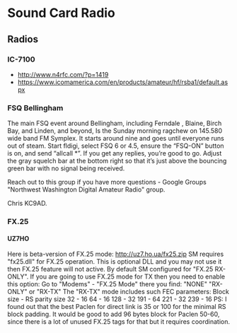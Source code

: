 # Sound Card Radio

## Radios

### IC-7100
+ http://www.n4rfc.com/?p=1419
+ https://www.icomamerica.com/en/products/amateur/hf/rsba1/default.aspx

### FSQ Bellingham

The main FSQ event around Bellingham, including Ferndale , Blaine, Birch Bay, and Linden, and beyond, Is the Sunday morning ragchew on 145.580 wide band FM Symplex. It starts around nine and goes until everyone runs out of steam. Start fldigi, select FSQ 6 or 4.5, ensure the “FSQ-ON” button is on, and send “allcall *”. If you get any replies, you’re good to go. Adjust the gray squelch bar at the bottom right so that it’s just above the bouncing green bar with no signal being received.

Reach out to this group if you have more questions -  Google Groups "Northwest Washington Digital Amateur Radio" group.

Chris KC9AD.

### FX.25

#### UZ7HO

Here is beta-version of FX.25 mode: http://uz7.ho.ua/fx25.zip
SM requires "fx25.dll" for FX.25 operation. This is optional DLL and you may not use it then FX.25 feature will not active.
By default SM configured for "FX.25 RX-ONLY". If you are going to use FX.25 mode for TX then you need to enable this option:
Go to "Modems" - "FX.25 Mode" there you find: "NONE" "RX-ONLY" or "RX-TX"
The "RX-TX" mode includes such FEC parameters:
Block size - RS parity size
32 - 16
64 - 16
128 - 32
191 - 64
221 - 32
239 - 16
PS: I found out that the best Paclen for direct link is 35 or 100 for the minimal RS block padding. It would be good to add 96 bytes block for Paclen 50-60, since there is a lot of unused FX.25 tags for that but it requires coordination.
    
